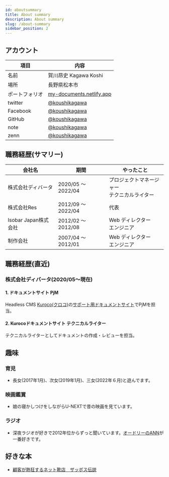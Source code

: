 ```yaml
---
id: aboutsummary
title: About summary
description: About summary
slug: /about-summary
sidebar_position: 2
---
```


## アカウント  

|  項目  | 内容  |
| ---- | ---- |
|  名前  |  賀川昂史 Kagawa Koshi  |
|  場所  |  長野県松本市  |
|  ポートフォリオ  |  [my-documents.netlify.app](https://my-documents.netlify.app/docs/about)  |
|  twitter  |  [@koushikagawa](https://twitter.com/koushikagawa)  |
|  Facebook  |  [@koushikagawa](https://www.facebook.com/koushikagawa)  |
|  GitHub  |  [@koushikagawa](https://github.com/KoushiKagawa)  |
|  note  |  [@koushikagawa](https://note.mu/koushikagawa)  |
|  zenn  | [@koushikagawa](https://zenn.dev/koushikagawa)  |

## 職務経歴(サマリー)

|  会社名  |  期間  |  やったこと  |
| ---- | ---- | ---- |  
|  株式会社ディバータ  |  2020/05 〜 2022/04  | プロジェクトマネージャー<br/> テクニカルライター |
|  株式会社Res  |  2012/09 〜 2022/04 | 代表 |
|  Isobar Japan株式会社 |  2012/02 〜 2012/08  | Web ディレクター<br/>エンジニア |
|  制作会社  |  2007/04 〜 2012/01 | Web ディレクター<br/>エンジニア |


## 職務経歴(直近)
### 株式会社ディバータ(2020/05〜現在)

#### 1. ドキュメントサイト PjM
Headless CMS [Kuroco(クロコ)](https://kuroco.app/ja/)の[サポート用ドキュメントサイト](https://kuroco.app/ja/docs/)でPjMを担当。

#### 2. Kurocoドキュメントサイト テクニカルライター
テクニカルライターとしてドキュメントの作成・レビューを担当。


## 趣味  
### 育児
- 長女(2017年1月)、次女(2019年1月)、三女(2022年６月)と遊んでます。  

### 映画鑑賞
- 娘の寝かしつけをしながらU-NEXTで昔の映画を見ています。  

### ラジオ
- 深夜ラジオが好きで2012年位からずっと聞いています。[オードリーのANN](http://www.allnightnippon.com/kw/)が一番好きです。

## 好きな本
- [顧客が熱狂するネット靴店　ザッポス伝説](https://amzn.to/2XeueWp)